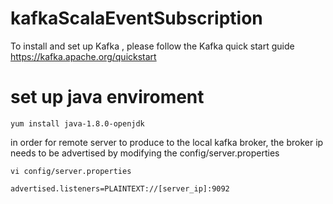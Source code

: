 # kafkaScalaEventSubscription

To install and set up Kafka , please follow the Kafka quick start guide https://kafka.apache.org/quickstart

# set up java enviroment
```
yum install java-1.8.0-openjdk
```


in order for remote server to produce to the local kafka broker, the broker ip needs to be advertised by modifying the config/server.properties
```
vi config/server.properties

advertised.listeners=PLAINTEXT://[server_ip]:9092
```
